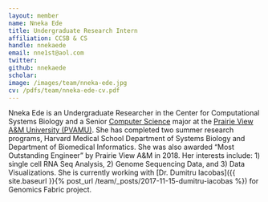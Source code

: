```yaml
---
layout: member
name: Nneka Ede
title: Undergraduate Research Intern
affiliation: CCSB & CS
handle: nnekaede
email: nne1st@aol.com
twitter:
github: nnekaede
scholar: 
image: /images/team/nneka-ede.jpg
cv: /pdfs/team/nneka-ede-cv.pdf
---
```


Nneka Ede is an Undergraduate Researcher in the Center for Computational Systems Biology and a Senior [Computer Science](https://www.pvamu.edu/cs/) major at the [Prairie View A&M University (PVAMU)](http://www.pvamu.edu). She has completed two summer research programs, Harvard Medical School Department of Systems Biology and Department of Biomedical Informatics. She was also awarded “Most Outstanding Engineer” by Prairie View A&M in 2018. Her interests include: 1) single cell RNA Seq Analysis, 2) Genome Sequencing Data, and 3) Data Visualizations.  She is currently working with [Dr. Dumitru Iacobas]({{ site.baseurl }}{% post_url /team/_posts/2017-11-15-dumitru-iacobas %}) for Genomics Fabric project.


